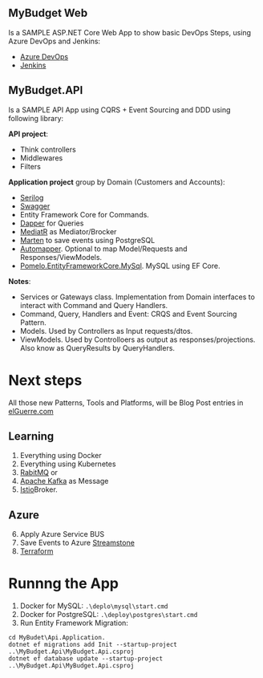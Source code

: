 ## MyBudget Web
Is a SAMPLE ASP.NET Core Web App to show basic DevOps Steps, using Azure DevOps and Jenkins: 
 - [Azure DevOps](https://elguerre.com/2019/04/28/from-github-to-azure-app-service-through-azure-devops-pipelines)
 - [Jenkins](https://elguerre.com/2019/05/25/from-github-to-azure-app-service-through-jenkins-pipelines)

## MyBudget.API
Is a SAMPLE API App using CQRS + Event Sourcing and DDD using following library:

**API project**:
- Think controllers
- Middlewares
- Filters


**Application project** group by Domain (Customers and Accounts):
- [Serilog](https://serilog.net/)
- [Swagger](https://docs.microsoft.com/es-es/aspnet/core/tutorials/getting-started-with-swashbuckle?view=aspnetcore-2.2&tabs=visual-studio)
- Entity Framework Core for Commands.
- [Dapper](https://github.com/StackExchange/Dapper/tree/master/Dapper) for Queries
- [MediatR](https://github.com/jbogard/MediatR) as Mediator/Brocker
- [Marten](https://github.com/JasperFx/marten) to save events using PostgreSQL
- [Automapper](https://automapper.org/). Optional to map Model/Requests and Responses/ViewModels.
- [Pomelo.EntityFrameworkCore.MySql](https://github.com/PomeloFoundation/Pomelo.EntityFrameworkCore.MySql). MySQL using EF Core.


**Notes**:
- Services or Gateways class. Implementation from Domain interfaces to interact with Command and Query Handlers.
- Command, Query, Handlers and Event: CRQS and Event Sourcing Pattern.
- Models. Used by Controllers as Input requests/dtos.
- ViewModels. Used by Controlloers as output as responses/projections. Also know as QueryResults by QueryHandlers.



# Next steps
All those new Patterns, Tools and Platforms, will be Blog Post entries in [elGuerre.com](https://elguerre.com)
## Learning
1. Everything using Docker
2. Everything using Kubernetes
3. [RabitMQ](https://www.rabbitmq.com/) or
4. [Apache Kafka](https://kafka.apache.org/) as Message 
5. [Istio](https://istio.io/)Broker.
## Azure
6. Apply Azure Service BUS
7. Save Events to Azure  [Streamstone](https://github.com/yevhen/Streamstone)
8. [Terraform](https://www.terraform.io/)


# Runnng the App
1. Docker for MySQL:
`
.\deplo\mysql\start.cmd
`
2. Docker for PostgreSQL:
`
.\deploy\postgres\start.cmd
`
3. Run Entity Framework Migration: 
```
cd MyBudet\Api.Application.
dotnet ef migrations add Init --startup-project ..\MyBudget.Api\MyBudget.Api.csproj
dotnet ef database update --startup-project ..\MyBudget.Api\MyBudget.Api.csproj
``` 
